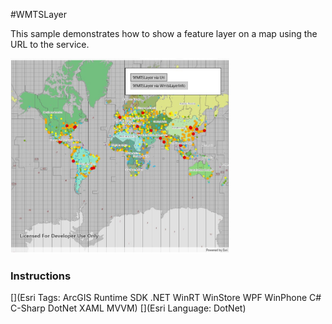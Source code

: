 #WMTSLayer

This sample demonstrates how to show a feature layer on a map using the URL to the service.

<img src="WMTSLayer.jpg" width="350"/>

### Instructions



[](Esri Tags: ArcGIS Runtime SDK .NET WinRT WinStore WPF WinPhone C# C-Sharp DotNet XAML MVVM)
[](Esri Language: DotNet)
